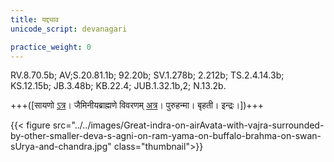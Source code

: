 ```yaml
---
title: यद्द्याव
unicode_script: devanagari

practice_weight: 0
---
```



RV.8.70.5b; AV;S.20.81.1b; 92.20b; SV.1.278b; 2.212b; TS.2.4.14.3b; KS.12.15b; JB.3.48b; KB.22.4; JUB.1.32.1b,2; N.13.2b.

+++([सायणो [ऽत्र](https://archive.org/stream/RgVedaWithSayanasCommentaryPart3/rv_sayanabhasya_part3#page/n911/mode/2up&sa=D&ust=1542425956260000)। जैमिनीयब्राह्मणे विवरणम् [अत्र](/vedAH_sAma/jaiminIyam/brAhmaNam/jaiminiya-upaniShad-brAhmaNam/01/10/)। पुरुहन्मा। बृहती। इन्द्रः।])+++

<div class="js_include" url="/vedAH_Rk/shAkalam/saMhitA/vishvAsa-prastutiH/08/070/05_yaddyAva_indra.md"  newLevelForH1="2" includeTitle="false"> </div>

{{< figure src="../../images/Great-indra-on-airAvata-with-vajra-surrounded-by-other-smaller-deva-s-agni-on-ram-yama-on-buffalo-brahma-on-swan-sUrya-and-chandra.jpg"  class="thumbnail">}}
